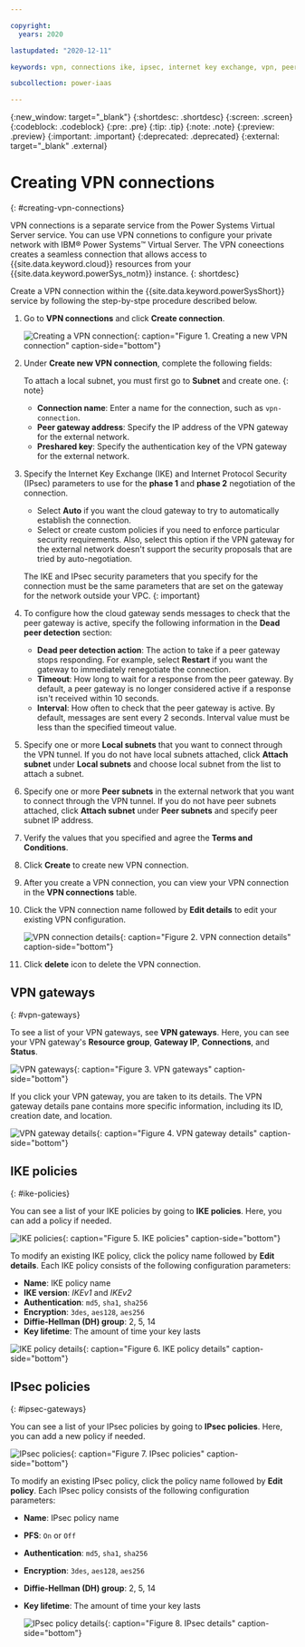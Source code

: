 ```yaml
---

copyright:
  years: 2020

lastupdated: "2020-12-11"

keywords: vpn, connections ike, ipsec, internet key exchange, vpn, peer subnet, local subnet, gateway address

subcollection: power-iaas

---
```


{:new_window: target="_blank"}
{:shortdesc: .shortdesc}
{:screen: .screen}
{:codeblock: .codeblock}
{:pre: .pre}
{:tip: .tip}
{:note: .note}
{:preview: .preview}
{:important: .important}
{:deprecated: .deprecated}
{:external: target="_blank" .external}

# Creating VPN connections
{: #creating-vpn-connections}

VPN connections is a separate service from the Power Systems Virtual Server service. You can use VPN connetions to configure your private network with IBM® Power Systems™ Virtual Server. The VPN coneections creates a seamless connection that allows access to {{site.data.keyword.cloud}} resources from your {{site.data.keyword.powerSys_notm}} instance. {: shortdesc}

Create a VPN connection within the {{site.data.keyword.powerSysShort}} service by following the step-by-stpe procedure described below.

1. Go to **VPN connections** and click **Create connection**.

    ![Creating a VPN connection](./images/console-vpn-connection.png "Creating a VPN connection"){: caption="Figure 1. Creating a new VPN connection" caption-side="bottom"}

2. Under **Create new VPN connection**, complete the following fields:

    To attach a local subnet, you must first go to **Subnet** and create one.
    {: note}

   - **Connection name**: Enter a name for the connection, such as `vpn-connection`.
   - **Peer gateway address**: Specify the IP address of the VPN gateway for the external network.
   - **Preshared key**: Specify the authentication key of the VPN gateway for the external network.

3. Specify the Internet Key Exchange (IKE) and Internet Protocol Security (IPsec) parameters to use for the **phase 1** and **phase 2** negotiation of the connection.

   - Select **Auto** if you want the cloud gateway to try to automatically establish the connection.
   - Select or create custom policies if you need to enforce particular security requirements. Also, select this option if the VPN gateway for the external network doesn't support the security proposals that are tried by auto-negotiation.

    The IKE and IPsec security parameters that you specify for the connection must be the same parameters that are set on the gateway for the network outside your VPC.
    {: important}

4. To configure how the cloud gateway sends messages to check that the peer gateway is active, specify the following information in the **Dead peer detection** section:

   - **Dead peer detection action**: The action to take if a peer gateway stops responding. For example, select **Restart** if you want the gateway to immediately renegotiate the connection.
   - **Timeout**: How long to wait for a response from the peer gateway. By default, a peer gateway is no longer considered active if a response isn't received within 10 seconds.
   - **Interval**: How often to check that the peer gateway is active. By default, messages are sent every 2 seconds. Interval value must be less than the specified timeout value. 

5. Specify one or more **Local subnets** that you want to connect through the VPN tunnel. If you do not have local subnets attached, click **Attach subnet** under **Local subnets** and choose local subnet from the list to attach a subnet.

6. Specify one or more **Peer subnets** in the external network that you want to connect through the VPN tunnel. If you do not have peer subnets attached, click **Attach subnet** under **Peer subnets**  and specify peer subnet IP address.

7. Verify the values that you specified and agree the **Terms and Conditions**.

8. Click **Create** to create new VPN connection.

9. After you create a VPN connection, you can view your VPN connection in the **VPN connections** table. 

10. Click the VPN connection name followed by **Edit details** to edit your existing VPN configuration.

    ![VPN connection details](./images/console-vpn-connection-details.png "VPN connection details"){: caption="Figure 2. VPN connection details" caption-side="bottom"}

11. Click **delete** icon to delete the VPN connection.

## VPN gateways
{: #vpn-gateways}

To see a list of your VPN gateways, see **VPN gateways**. Here, you can see your VPN gateway's **Resource group**, **Gateway IP**, **Connections**, and **Status**.

![VPN gateways](./images/console-vpn-gateway.png "VPN gateways"){: caption="Figure 3. VPN gateways" caption-side="bottom"}

If you click your VPN gateway, you are taken to its details. The VPN gateway details pane contains more specific information, including its ID, creation date, and location.

![VPN gateway details](./images/console-vpn-gateway-details.png "VPN gateway details"){: caption="Figure 4. VPN gateway details" caption-side="bottom"}

## IKE policies
{: #ike-policies}

You can see a list of your IKE policies by going to **IKE policies**. Here, you can add a policy if needed.

![IKE policies](./images/console-ikepolicy.png "IKE policies"){: caption="Figure 5. IKE policies" caption-side="bottom"}

To modify an existing IKE policy, click the policy name followed by **Edit details**. Each IKE policy consists of the following configuration parameters:

- **Name**: IKE policy name
- **IKE version**: *IKEv1* and *IKEv2*
- **Authentication**: `md5`, `sha1`, `sha256`
- **Encryption**: `3des`, `aes128`, `aes256`
- **Diffie-Hellman (DH) group**: 2, 5, 14
- **Key lifetime**: The amount of time your key lasts

![IKE policy details](./images/console-ikepolicy-details.png "IKE policy details"){: caption="Figure 6. IKE policy details" caption-side="bottom"}

## IPsec policies
{: #ipsec-gateways}

You can see a list of your IPsec policies by going to **IPsec policies**. Here, you can add a new policy if needed.

  ![IPsec policies](./images/console-ipsec-policies.png "IPsec policies"){: caption="Figure 7. IPsec policies" caption-side="bottom"}

To modify an existing IPsec policy, click the policy name followed by **Edit policy**. Each IPsec policy consists of the following configuration parameters:

- **Name**: IPsec policy name
- **PFS**: `On` or `Off`
- **Authentication**: `md5`, `sha1`, `sha256`
- **Encryption**: `3des`, `aes128`, `aes256`
- **Diffie-Hellman (DH) group**: 2, 5, 14
- **Key lifetime**: The amount of time your key lasts

  ![IPsec policy details](./images/console-ipsec-details.png "IPsec details"){: caption="Figure 8. IPsec details" caption-side="bottom"}
